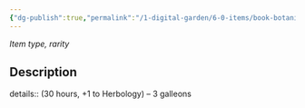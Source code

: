 ```yaml
---
{"dg-publish":true,"permalink":"/1-digital-garden/6-0-items/book-botanical-arcana/","tags":["#item","#mundane","#book"]}
---
```


*Item type, rarity*

## Description

details:: (30 hours, +1 to Herbology) – 3 galleons